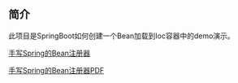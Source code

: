 ## 简介
此项目是SpringBoot如何创建一个Bean加载到Ioc容器中的demo演示。

[手写Spring的Bean注册器](手写SpringBean注册器.md)

[手写Spring的Bean注册器PDF](./resources/手写SpringBean注册器.pdf)